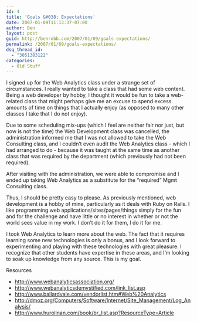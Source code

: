 ```yaml
---
id: 4
title: 'Goals &#038; Expectations'
date: 2007-01-09T11:13:37-07:00
author: Ben
layout: post
guid: http://benrobb.com/2007/01/09/goals-expectations/
permalink: /2007/01/09/goals-expectations/
dsq_thread_id:
  - "3051383122"
categories:
  - Old Stuff
---
```

I signed up for the Web Analytics class under a strange set of circumstances. I really wanted to take a class that had some web content. Being a web developer by hobby, I thought it would be fun to take a web-related class that might perhaps give me an excuse to spend excess amounts of time on things that I actually enjoy (as opposed to many other classes I take that I do not enjoy).

Due to some scheduling mix-ups (which I feel are neither fair nor just, but now is not the time) the Web Development class was cancelled, the administration informed me that I was not allowed to take the Web Consulting class, and I couldn’t even audit the Web Analytics class - which I had arranged to do - because it was taught at the same time as another class that was required by the department (which previously had not been required).

After visiting with the administration, we were able to compromise and I ended up taking Web Analytics as a substitute for the “required” Mgmt Consulting class.

Thus, I should be pretty easy to please. As previously mentioned, web development is a hobby of mine, particularly as it deals with Ruby on Rails. I like programming web applications/sites/pages/things simply for the fun and for the challenge and have little or no interest in whether or not the world sees value in my work. I don’t do it for them, I do it for me.

I took Web Analytics to learn more about the web. The fact that it requires learning some new technologies is only a bonus, and I look forward to experimenting and playing with these technologies with great pleasure. I recognize that other students have expertise in these areas, and I’m looking to soak up knowledge from any source. This is my goal.

Resources
<ul>
	<li><a href="http://www.webanalyticsassociation.org/">http://www.webanalyticsassociation.org/</a></li>
	<li><a href="http://www.webanalyticsdemystified.com/link_list.asp">http://www.webanalyticsdemystified.com/link_list.asp</a></li>
	<li><a href="http://www.ballardvale.com/vendorlist.htm#Web%20Analytics">http://www.ballardvale.com/vendorlist.htm#Web%20Analytics</a></li>
	<li><a href="http://dmoz.org/Computers/Software/Internet/Site_Management/Log_Analysis/">http://dmoz.org/Computers/Software/Internet/Site_Management/Log_Analysis/</a></li>
	<li><a href="http://www.hurolinan.com/book/br_list.asp?ResourceType=Article">http://www.hurolinan.com/book/br_list.asp?ResourceType=Article</a></li>
</ul>